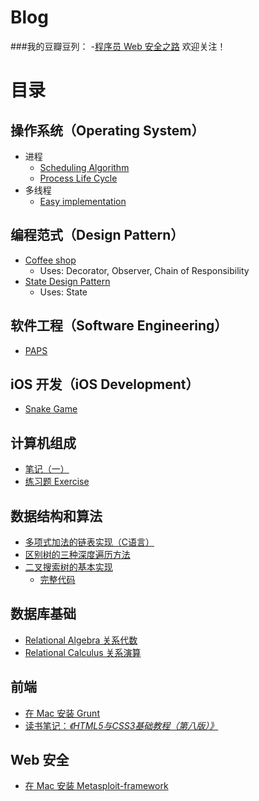 # Blog

###我的豆瓣豆列：
-[程序员 Web 安全之路](http://www.douban.com/doulist/43126355/)
欢迎关注！

# 目录

## 操作系统（Operating System）

* 进程
  * [Scheduling Algorithm](/OperatingSystem/Process/Scheduling)
  * [Process Life Cycle](/OperatingSystem/Process/StatePattern)
* 多线程
  * [Easy implementation](/OperatingSystem/Thread)

## 编程范式（Design Pattern）

* [Coffee shop](/DesignPattern/CoffeeShop)
  * Uses: Decorator, Observer, Chain of Responsibility
* [State Design Pattern](/OperatingSystem/Process/StatePattern)
  * Uses: State

## 软件工程（Software Engineering）

* [PAPS](/SoftwareEngineering/PAPS)

## iOS 开发（iOS Development）

* [Snake Game](/iOS_Development/SakeGame)

## 计算机组成

* [笔记（一）](/ComputerOrganization/Chapter_1.md)
* [练习题 Exercise](/ComputerOrganization/Exercise)

## 数据结构和算法

*  [多项式加法的链表实现（C语言）](http://blog.csdn.net/kids412kelly/article/details/49493981)
*  [区别树的三种深度遍历方法](http://blog.csdn.net/kids412kelly/article/details/49851133)
*  [二叉搜索树的基本实现](http://www.cjjjs.cn/paper/rjjc/201622232211108.aspx)
   * [完整代码](/DataStructures/BinarySearchTree.c) 

## 数据库基础
* [Relational Algebra 关系代数](http://blog.csdn.net/kids412kelly/article/details/48953205)
* [Relational Calculus 关系演算](http://blog.csdn.net/kids412kelly/article/details/49132015)

## 前端
* [在 Mac 安装 Grunt](/Front-End/installGruntOnMac.md)
* [读书笔记：*《HTML5与CSS3基础教程（第八版）》* ](/Front-End/htmlcss-vqs8/README.md)


## Web 安全
* [在 Mac 安装 Metasploit-framework](http://blog.csdn.net/kids412kelly/article/details/49475693)